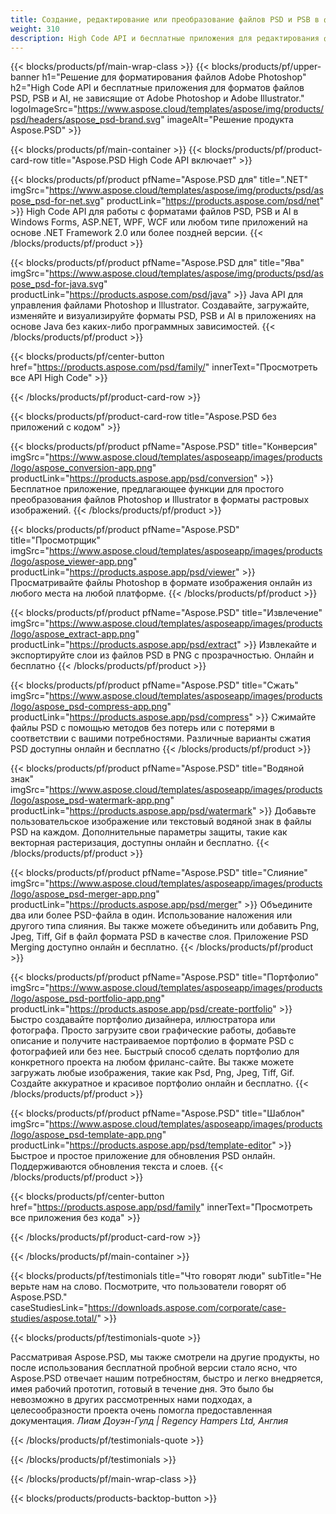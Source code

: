 ```yaml
---
title: Создание, редактирование или преобразование файлов PSD и PSB в форматы PDF и изображений
weight: 310
description: High Code API и бесплатные приложения для редактирования файлов Photoshop. Возможность обновлять свойства слоя, добавлять водяные знаки, вращать масштаб, Flip Crop Dithering Raster Conversion.
---
```


{{< blocks/products/pf/main-wrap-class >}}
{{< blocks/products/pf/upper-banner h1="Решение для форматирования файлов Adobe Photoshop" h2="High Code API и бесплатные приложения для форматов файлов PSD, PSB и AI, не зависящие от Adobe Photoshop и Adobe Illustrator." logoImageSrc="https://www.aspose.cloud/templates/aspose/img/products/psd/headers/aspose_psd-brand.svg" imageAlt="Решение продукта Aspose.PSD" >}}

{{< blocks/products/pf/main-container >}}
{{< blocks/products/pf/product-card-row title="Aspose.PSD High Code API включает" >}}

{{< blocks/products/pf/product pfName="Aspose.PSD для" title=".NET" imgSrc="https://www.aspose.cloud/templates/aspose/img/products/psd/aspose_psd-for-net.svg" productLink="https://products.aspose.com/psd/net" >}}
High Code API для работы с форматами файлов PSD, PSB и AI в Windows Forms, ASP.NET, WPF, WCF или любом типе приложений на основе .NET Framework 2.0 или более поздней версии.
{{< /blocks/products/pf/product >}}

{{< blocks/products/pf/product pfName="Aspose.PSD для" title="Ява" imgSrc="https://www.aspose.cloud/templates/aspose/img/products/psd/aspose_psd-for-java.svg" productLink="https://products.aspose.com/psd/java" >}}
Java API для управления файлами Photoshop и Illustrator. Создавайте, загружайте, изменяйте и визуализируйте форматы PSD, PSB и AI в приложениях на основе Java без каких-либо программных зависимостей.
{{< /blocks/products/pf/product >}}

{{< blocks/products/pf/center-button href="https://products.aspose.com/psd/family/" innerText="Просмотреть все API High Code" >}}

{{< /blocks/products/pf/product-card-row >}}

{{< blocks/products/pf/product-card-row title="Aspose.PSD без приложений с кодом" >}}

{{< blocks/products/pf/product pfName="Aspose.PSD" title="Конверсия" imgSrc="https://www.aspose.cloud/templates/asposeapp/images/products/logo/aspose_conversion-app.png" productLink="https://products.aspose.app/psd/conversion" >}}
Бесплатное приложение, предлагающее функции для простого преобразования файлов Photoshop и Illustrator в форматы растровых изображений.
{{< /blocks/products/pf/product >}}

{{< blocks/products/pf/product pfName="Aspose.PSD" title="Просмотрщик" imgSrc="https://www.aspose.cloud/templates/asposeapp/images/products/logo/aspose_viewer-app.png" productLink="https://products.aspose.app/psd/viewer" >}}
Просматривайте файлы Photoshop в формате изображения онлайн из любого места на любой платформе.
{{< /blocks/products/pf/product >}}

{{< blocks/products/pf/product pfName="Aspose.PSD" title="Извлечение" imgSrc="https://www.aspose.cloud/templates/asposeapp/images/products/logo/aspose_extract-app.png" productLink="https://products.aspose.app/psd/extract" >}}
Извлекайте и экспортируйте слои из файлов PSD в PNG с прозрачностью. Онлайн и бесплатно
{{< /blocks/products/pf/product >}}

{{< blocks/products/pf/product pfName="Aspose.PSD" title="Сжать" imgSrc="https://www.aspose.cloud/templates/asposeapp/images/products/logo/aspose_psd-compress-app.png" productLink="https://products.aspose.app/psd/compress" >}}
Сжимайте файлы PSD с помощью методов без потерь или с потерями в соответствии с вашими потребностями. Различные варианты сжатия PSD доступны онлайн и бесплатно
{{< /blocks/products/pf/product >}}

{{< blocks/products/pf/product pfName="Aspose.PSD" title="Водяной знак" imgSrc="https://www.aspose.cloud/templates/asposeapp/images/products/logo/aspose_psd-watermark-app.png" productLink="https://products.aspose.app/psd/watermark" >}}
Добавьте пользовательское изображение или текстовый водяной знак в файлы PSD на каждом. Дополнительные параметры защиты, такие как векторная растеризация, доступны онлайн и бесплатно.
{{< /blocks/products/pf/product >}}

{{< blocks/products/pf/product pfName="Aspose.PSD" title="Слияние" imgSrc="https://www.aspose.cloud/templates/asposeapp/images/products/logo/aspose_psd-merger-app.png" productLink="https://products.aspose.app/psd/merger" >}}
Объедините два или более PSD-файла в один. Использование наложения или другого типа слияния. Вы также можете объединить или добавить Png, Jpeg, Tiff, Gif в файл формата PSD в качестве слоя. Приложение PSD Merging доступно онлайн и бесплатно.
{{< /blocks/products/pf/product >}}

{{< blocks/products/pf/product pfName="Aspose.PSD" title="Портфолио" imgSrc="https://www.aspose.cloud/templates/asposeapp/images/products/logo/aspose_psd-portfolio-app.png" productLink="https://products.aspose.app/psd/create-portfolio" >}}
Быстро создавайте портфолио дизайнера, иллюстратора или фотографа. Просто загрузите свои графические работы, добавьте описание и получите настраиваемое портфолио в формате PSD с фотографией или без нее. Быстрый способ сделать портфолио для конкретного проекта на любом фриланс-сайте. Вы также можете загружать любые изображения, такие как Psd, Png, Jpeg, Tiff, Gif. Создайте аккуратное и красивое портфолио онлайн и бесплатно.
{{< /blocks/products/pf/product >}}

{{< blocks/products/pf/product pfName="Aspose.PSD" title="Шаблон" imgSrc="https://www.aspose.cloud/templates/asposeapp/images/products/logo/aspose_psd-template-app.png" productLink="https://products.aspose.app/psd/template-editor" >}}
Быстрое и простое приложение для обновления PSD онлайн. Поддерживаются обновления текста и слоев.
{{< /blocks/products/pf/product >}}

{{< blocks/products/pf/center-button href="https://products.aspose.app/psd/family" innerText="Просмотреть все приложения без кода" >}}

{{< /blocks/products/pf/product-card-row >}}

{{< /blocks/products/pf/main-container >}}

{{< blocks/products/pf/testimonials title="Что говорят люди" subTitle="Не верьте нам на слово. Посмотрите, что пользователи говорят об Aspose.PSD." caseStudiesLink="https://downloads.aspose.com/corporate/case-studies/aspose.total/" >}}

{{< blocks/products/pf/testimonials-quote >}}
<p class="first">
 Рассматривая Aspose.PSD, мы также смотрели на другие продукты, но после использования бесплатной пробной версии стало ясно, что Aspose.PSD отвечает нашим потребностям, быстро и легко внедряется, имея рабочий прототип, готовый в течение дня. Это было бы невозможно в других рассмотренных нами подходах, а целесообразности проекта очень помогла предоставленная документация.
 <em>
  Лиам Доуэн-Гулд | Regency Hampers Ltd, Англия
 </em>
</p>

{{< /blocks/products/pf/testimonials-quote >}}

{{< /blocks/products/pf/testimonials >}}

{{< /blocks/products/pf/main-wrap-class >}}

{{< blocks/products/products-backtop-button >}}
